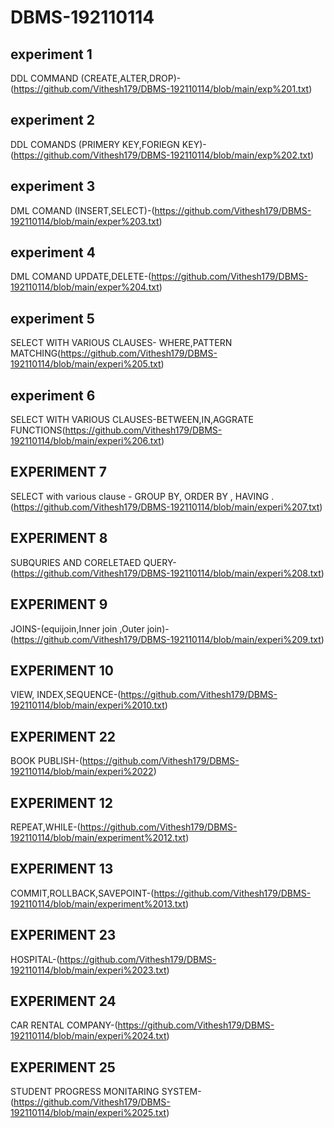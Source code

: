 # DBMS-192110114
## experiment 1
DDL COMMAND (CREATE,ALTER,DROP)-(https://github.com/Vithesh179/DBMS-192110114/blob/main/exp%201.txt)
## experiment 2
DDL COMANDS (PRIMERY KEY,FORIEGN KEY)-(https://github.com/Vithesh179/DBMS-192110114/blob/main/exp%202.txt)
## experiment 3
DML COMAND (INSERT,SELECT)-(https://github.com/Vithesh179/DBMS-192110114/blob/main/exper%203.txt)
## experiment 4
DML COMAND UPDATE,DELETE-(https://github.com/Vithesh179/DBMS-192110114/blob/main/exper%204.txt)
## experiment 5
SELECT WITH VARIOUS CLAUSES- WHERE,PATTERN MATCHING(https://github.com/Vithesh179/DBMS-192110114/blob/main/experi%205.txt)
## experiment 6
SELECT WITH VARIOUS CLAUSES-BETWEEN,IN,AGGRATE FUNCTIONS(https://github.com/Vithesh179/DBMS-192110114/blob/main/experi%206.txt)
## EXPERIMENT 7
SELECT with various clause - GROUP BY, ORDER BY , HAVING .(https://github.com/Vithesh179/DBMS-192110114/blob/main/experi%207.txt)
## EXPERIMENT 8
SUBQURIES AND CORELETAED QUERY-(https://github.com/Vithesh179/DBMS-192110114/blob/main/experi%208.txt)
## EXPERIMENT 9
JOINS-(equijoin,Inner join ,Outer join)-(https://github.com/Vithesh179/DBMS-192110114/blob/main/experi%209.txt)
## EXPERIMENT 10
VIEW, INDEX,SEQUENCE-(https://github.com/Vithesh179/DBMS-192110114/blob/main/experi%2010.txt)
## EXPERIMENT 22
BOOK PUBLISH-(https://github.com/Vithesh179/DBMS-192110114/blob/main/experi%2022)
## EXPERIMENT 12
REPEAT,WHILE-(https://github.com/Vithesh179/DBMS-192110114/blob/main/experiment%2012.txt)
## EXPERIMENT 13
COMMIT,ROLLBACK,SAVEPOINT-(https://github.com/Vithesh179/DBMS-192110114/blob/main/experiment%2013.txt)
## EXPERIMENT 23
HOSPITAL-(https://github.com/Vithesh179/DBMS-192110114/blob/main/experi%2023.txt)
## EXPERIMENT 24
CAR RENTAL COMPANY-(https://github.com/Vithesh179/DBMS-192110114/blob/main/experi%2024.txt)
## EXPERIMENT 25
STUDENT PROGRESS MONITARING SYSTEM-(https://github.com/Vithesh179/DBMS-192110114/blob/main/experi%2025.txt)






       
       




